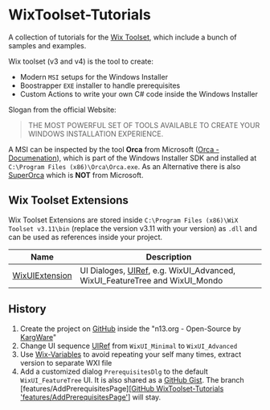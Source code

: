 # WixToolset-Tutorials

A collection of tutorials for the [Wix Toolset][Wix Toolset], which include a bunch of samples and examples.  

Wix toolset (v3 and v4) is the tool to create:

* Modern `MSI` setups for the Windows Installer
* Boostrapper `EXE` installer to handle prerequisites
* Custom Actions to write your own C# code inside the Windows Installer

Slogan from the official Website:
> THE MOST POWERFUL SET OF TOOLS AVAILABLE TO CREATE YOUR WINDOWS INSTALLATION EXPERIENCE.

A MSI can be inspected by the tool **Orca** from Microsoft ([Orca - Documenation][Orca - Documenation]), which is part of the Windows Installer SDK and installed at `C:\Program Files (x86)\Orca\Orca.exe`. As an Alternative there is also [SuperOrca][SuperOrca] which is **NOT** from Microsoft.

## Wix Toolset Extensions

Wix Toolset Extensions are stored inside `C:\Program Files (x86)\WiX Toolset v3.11\bin` (replace the version v3.11 with your version) as `.dll` and can be used as references inside your project.  

| Name           | Description                                                                                                              |
| -------------- | ------------------------------------------------------------------------------------------------------------------------ |
| [WixUIExtension][GitHub WixUIExtension] | UI Dialoges, [UIRef][Wix Toolset UIRef], e.g. WixUI_Advanced, WixUI_FeatureTree and WixUI_Mondo |

## History

1. Create the project on [GitHub][GitHub WixToolset-Tutorials] inside the "n13.org - Open-Source by [KargWare][KargWare Website]"
1. Change UI sequence [UIRef][Wix Toolset UIRef] from `WixUI_Minimal` to `WixUI_Advanced`
1. Use [Wix-Variables][Wix Toolset Wix-Variables] to avoid repeating your self many times, extract version to separate WXI file
1. Add a customized dialog `PrerequisitesDlg` to the default `WixUI_FeatureTree` UI. It is also shared as a [GitHub Gist][GitHub Gist PrerequisitesDlg]. The branch [features/AddPrerequisitesPage][[GitHub WixToolset-Tutorials 'features/AddPrerequisitesPage']] will stay.

[KargWare Website]: https://kargware.com
[KargWare Notes]: https://notes.kargware.com
[GitHub WixToolset-Tutorials]: https://github.com/n13org/WixToolset-Tutorials
[GitHub WixToolset-Tutorials 'features/AddPrerequisitesPage']: https://github.com/n13org/WixToolset-Tutorials/tree/features/AddPrerequisitesPage
[GitHub Gist PrerequisitesDlg]: https://gist.github.com/N7K4/8b146328db03484a61543c4f612c5dd3
[Wix Toolset]: http://wixtoolset.org/
[Wix Toolset UIRef]: https://wixtoolset.org/documentation/manual/v3/xsd/wix/uiref.html
[Wix Toolset Wix-Variables]: https://wixtoolset.org/documentation/manual/v3/votive/votive_project_references.html
[Orca - Documenation]: https://docs.microsoft.com/en-us/windows/win32/msi/orca-exe
[SuperOrca]: http://www.pantaray.com/msi_super_orca.html
[GitHub WixUIExtension]: https://github.com/wixtoolset/wix3/tree/develop/src/ext/UIExtension/wixlib

